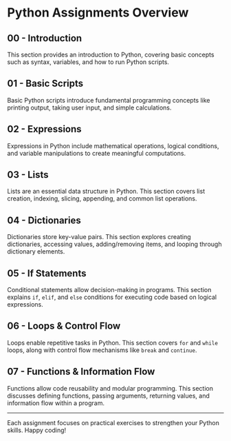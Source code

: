 # Python Assignments Overview

## 00 - Introduction
This section provides an introduction to Python, covering basic concepts such as syntax, variables, and how to run Python scripts.

## 01 - Basic Scripts
Basic Python scripts introduce fundamental programming concepts like printing output, taking user input, and simple calculations.

## 02 - Expressions
Expressions in Python include mathematical operations, logical conditions, and variable manipulations to create meaningful computations.

## 03 - Lists
Lists are an essential data structure in Python. This section covers list creation, indexing, slicing, appending, and common list operations.

## 04 - Dictionaries
Dictionaries store key-value pairs. This section explores creating dictionaries, accessing values, adding/removing items, and looping through dictionary elements.

## 05 - If Statements
Conditional statements allow decision-making in programs. This section explains `if`, `elif`, and `else` conditions for executing code based on logical expressions.

## 06 - Loops & Control Flow
Loops enable repetitive tasks in Python. This section covers `for` and `while` loops, along with control flow mechanisms like `break` and `continue`.

## 07 - Functions & Information Flow
Functions allow code reusability and modular programming. This section discusses defining functions, passing arguments, returning values, and information flow within a program.

---

Each assignment focuses on practical exercises to strengthen your Python skills. Happy coding!

